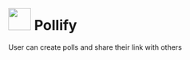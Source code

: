 # <img src="https://nm-pollify.herokuapp.com/images/icon.png" style="height:45px; margin-top:20px"> Pollify
User can create polls and share their link with others
